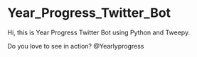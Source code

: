 # Year_Progress_Twitter_Bot
Hi, this is Year Progress Twitter Bot using Python and Tweepy.

Do you love to see in action? @Yearlyprogress
